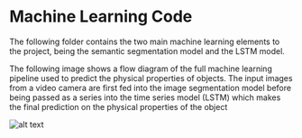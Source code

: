 # Machine Learning Code

The following folder contains the two main machine learning elements to the project, being the semantic segmentation model and the LSTM model.

The following image shows a flow diagram of the full machine learning pipeline used to predict the physical properties of objects. The input images from a video camera are first fed into the image segmentation model before being passed as a series into the time series model (LSTM) which makes the final prediction on the physical properties of the object

![alt text](https://i.imgur.com/kbv6Ovb.png)
